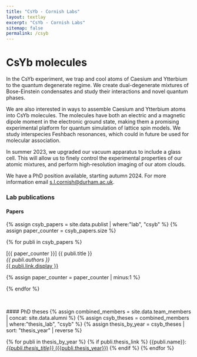 ```yaml
---
title: "CsYb - Cornish Labs"
layout: textlay
excerpt: "CsYb - Cornish Labs"
sitemap: false
permalink: /csyb
---
```


# CsYb molecules

In the CsYb experiment, we trap and cool atoms of Caesium and Ytterbium to the quantum degenerate regime. We create dual-degenerate mixtures of Bose-Einstein condensates and study their interactions and novel quantum phases. 

We are also interested in ways to assemble Caesium and Ytterbium atoms into CsYb molecules. The molecules have both an electric and a magnetic dipole moment in the electronic ground state, making them a promising experimental platform for quantum simulation of lattice spin models. We study interspecies Feshbach resonances, which could in future be used for molecular association. 

In summer 2023, we upgraded our vacuum apparatus to include a glass cell. This will allow us to finely control the experimental properties of our atomic mixtures, and perform high-resolution imaging of our atom clouds. 

We have a PhD position available, starting autumn 2024. For more information email s.l.cornish@durham.ac.uk. 

### Lab publications
#### Papers
{% assign csyb_papers = site.data.publist | where:"lab", "csyb" %}
{% assign paper_counter = csyb_papers.size %}

{% for publi in csyb_papers %}

  \[{{ paper_counter }}\] {{ publi.title }} <br />
  <em>{{ publi.authors }} </em><br /><a href="{{ publi.link.url }}">{{ publi.link.display }}</a>

  {% assign paper_counter = paper_counter | minus:1 %}

{% endfor %}

<p> &nbsp; </p>
#### PhD theses
{% assign combined_members = site.data.team_members | concat: site.data.alumni %}
{% assign csyb_theses = combined_members | where:"thesis_lab", "csyb" %}
{% assign thesis_by_year = csyb_theses | sort: "thesis_year" | reverse %}

{% for publi in thesis_by_year %}
  {% if publi.thesis_link %}
  {{publi.name}}: [_{{publi.thesis_title}}_ ({{publi.thesis_year}})]({{publi.thesis_link}})
  {% endif %}
{% endfor %}
